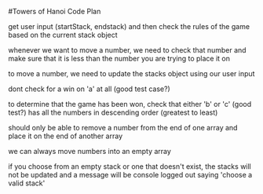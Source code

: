 #Towers of Hanoi Code Plan

get user input (startStack, endstack) and then check the rules of the game based on the current stack object

whenever we want to move a number, we need to check that number and make sure that it is less than the number you are trying to place it on

to move a number, we need to update the stacks object using our user input

dont check for a win on 'a' at all (good test case?)

to determine that the game has been won, check that either 'b' or 'c' (good test?) has all the numbers in descending order (greatest to least)

should only be able to remove a number from the end of one array and place it on the end of another array

we can always move numbers into an empty array

if you choose from an empty stack or one that doesn't exist, the stacks will not be updated and a message will be console logged out saying 'choose a valid stack'